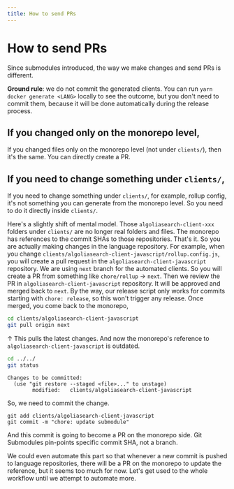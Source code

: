 ```yaml
---
title: How to send PRs
---
```


# How to send PRs

Since submodules introduced, the way we make changes and send PRs is different.

**Ground rule**: we do not commit the generated clients. You can run `yarn docker generate <LANG>` locally to see the outcome, but you don't need to commit them, because it will be done automatically during the release process.

## If you changed only on the monorepo level,

If you changed files only on the monorepo level (not under `clients/`), then it's the same. You can directly create a PR.

## If you need to change something under `clients/`,

If you need to change something under `clients/`, for example, rollup config, it's not something you can generate from the monorepo level. So you need to do it directly inside `clients/`.

Here's a slightly shift of mental model. Those `algoliasearch-client-xxx` folders under `clients/` are no longer real folders and files. The monorepo has references to the commit SHAs to those repositories. That's it. So you are actually making changes in the language repository. For example, when you change `clients/algoliasearch-client-javascript/rollup.config.js`, you will create a pull request in the `algoliasearch-client-javascript` repository. We are using `next` branch for the automated clients. So you will create a PR from something like `chore/rollup` → `next`. Then we review the PR in `algoliasearch-client-javascript` repository. It will be approved and merged back to `next`. By the way, our release script only works for commits starting with `chore: release`, so this won't trigger any release. Once merged, you come back to the monorepo,

```bash
cd clients/algoliasearch-client-javascript
git pull origin next
```

↑ This pulls the latest changes. And now the monorepo's reference to `algoliasearch-client-javascript` is outdated.

```bash
cd ../../
git status
```

```
Changes to be committed:
  (use "git restore --staged <file>..." to unstage)
        modified:   clients/algoliasearch-client-javascript
```

So, we need to commit the change.

```
git add clients/algoliasearch-client-javascript
git commit -m "chore: update submodule"
```

And this commit is going to become a PR on the monorepo side. Git Submodules pin-points specific commit SHA, not a branch.

We could even automate this part so that whenever a new commit is pushed to language repositories, there will be a PR on the monorepo to update the reference, but it seems too much for now. Let's get used to the whole workflow until we attempt to automate more.
